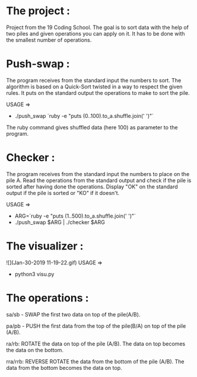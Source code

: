 # The project :
Project from the 19 Coding School. The goal is to sort data with the help of two piles and given operations you can apply on it. It has to be done with the smallest number of operations.

# Push-swap :
The program receives from the standard input the numbers to sort. The algorithm is based on a Quick-Sort twisted in a way to respect the given rules. It puts on the standard output the operations to make to sort the pile.

USAGE => 

* ./push_swap \`ruby -e "puts (0..100).to_a.shuffle.join(' ')"\`

The ruby command gives shuffled data (here 100) as parameter to the program.

# Checker :
The program receives from the standard input the numbers to place on the pile A. Read the operations from the standard output and check if the pile is sorted after having done the operations. Display "OK" on the standard output if the pile is sorted or "KO" if it doesn't.

USAGE => 
* ARG=\`ruby -e "puts (1..500).to_a.shuffle.join(' ')"\`
* ./push_swap $ARG | ./checker $ARG

# The visualizer :
![](Jan-30-2019 11-19-22.gif)
USAGE => 
* python3 visu.py

# The operations :
sa/sb - SWAP the first two data on top of the pile(A/B). 

pa/pb - PUSH the first data from the top of the pile(B/A) on top of the pile (A/B).

ra/rb: ROTATE the data on top of the pile (A/B). The data on top becomes the data on the bottom.

rra/rrb: REVERSE ROTATE the data from the bottom of the pile (A/B). The data from the bottom becomes the data on top.
